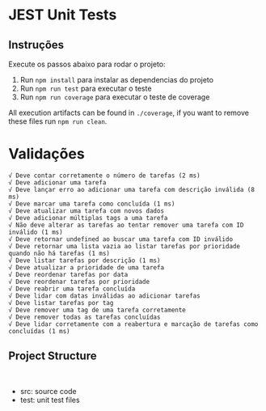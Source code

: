 # JEST Unit Tests

## Instruções

Execute os passos abaixo para rodar o projeto:

1. Run `npm install` para instalar as dependencias do projeto
1. Run `npm run test` para executar o teste
1. Run `npm run coverage` para executar o teste de coverage

All execution artifacts can be found in `./coverage`, if you want to remove these files run `npm run clean`.

# Validações
    √ Deve contar corretamente o número de tarefas (2 ms)                                                                                         
    √ Deve adicionar uma tarefa                                                                                                                   
    √ Deve lançar erro ao adicionar uma tarefa com descrição inválida (8 ms)                                                                      
    √ Deve marcar uma tarefa como concluída (1 ms)                                                                                                
    √ Deve atualizar uma tarefa com novos dados                                                                                                   
    √ Deve adicionar múltiplas tags a uma tarefa                                                                                                  
    √ Não deve alterar as tarefas ao tentar remover uma tarefa com ID inválido (1 ms)                                                             
    √ Deve retornar undefined ao buscar uma tarefa com ID inválido                                                                                
    √ Deve retornar uma lista vazia ao listar tarefas por prioridade quando não há tarefas (1 ms)                                                 
    √ Deve listar tarefas por descrição (1 ms)                                                                                                    
    √ Deve atualizar a prioridade de uma tarefa                                                                                                   
    √ Deve reordenar tarefas por data                                                                                                             
    √ Deve reordenar tarefas por prioridade                                                                                                       
    √ Deve reabrir uma tarefa concluída                                                                                                           
    √ Deve lidar com datas inválidas ao adicionar tarefas                                                                                         
    √ Deve listar tarefas por tag                                                                                                                 
    √ Deve remover uma tag de uma tarefa corretamente                                                                                             
    √ Deve remover todas as tarefas concluídas                                                                                                    
    √ Deve lidar corretamente com a reabertura e marcação de tarefas como concluídas (1 ms)                                                       

## Project Structure
</br>
<ul>
    <li>src: source code</li>
    <li>test: unit test files</li>
</ul>
